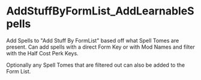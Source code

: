 # AddStuffByFormList_AddLearnableSpells
 
Add Spells to \"Add Stuff By FormList\" based off what Spell Tomes are present.
Can add spells with a direct Form Key or with Mod Names and filter with the Half Cost Perk Keys.

Optionally any Spell Tomes that are filtered out can also be added to the Form List.